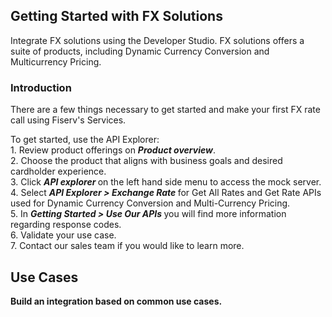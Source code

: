 ## Getting Started with FX Solutions
Integrate FX solutions using the Developer Studio. FX solutions offers a suite of products, including  Dynamic Currency Conversion and Multicurrency Pricing.
<h3>Introduction </h3>
There are a few things necessary to get started and make your first FX rate call using Fiserv's Services.

To get started, use the API Explorer:
<br>1. Review product offerings on <b><i> Product overview</i></b>.
<br>2. Choose the product that aligns with business goals and desired cardholder experience.
<br>3. Click <b><i> API explorer </i></b> on the left hand side menu to access the mock server.
<br>4. Select <b><i> API Explorer > Exchange Rate </i></b> for  Get All Rates and Get Rate APIs used for Dynamic Currency Conversion and Multi-Currency Pricing.
<br>5. In <b><i> Getting Started > Use Our APIs </i></b> you will find more information regarding response codes.
<br>6. Validate your use case.
<br>7. Contact our sales team if you would like to learn more.


## Use Cases
<b>Build an integration based on common use cases.</b>


<!-- type: row -->

<!-- type: card
    title: Dynamic Currency Conversion
    Description: Dynamic Currency Conversion (DCC) is a Card Present (CP) and Card Not Present (CNP) offering that allows merchants to offer international credit cardholders the choice to pay in either their own currency or the merchant’s base currency.

    link: ?path=docs/dynamic-currency-conversion.md
-->

<!-- type: card
    title: Multicurrency Pricing
    Description: Multicurrency Pricing (MCP) is a Card Not Present offering that allows merchants to offer pricing in multiple currencies.

    link: ?path=docs/multicurrency-pricing.md
-->

<!-- type: row-end -->
